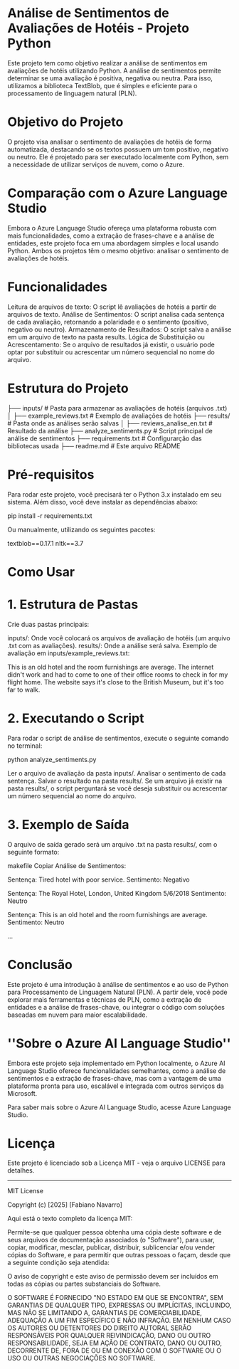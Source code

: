 # Análise de Sentimentos de Avaliações de Hotéis - Projeto Python

Este projeto tem como objetivo realizar a análise de sentimentos em avaliações de hotéis utilizando Python. A análise de sentimentos permite determinar se uma avaliação é positiva, negativa ou neutra. Para isso, utilizamos a biblioteca TextBlob, que é simples e eficiente para o processamento de linguagem natural (PLN).

# Objetivo do Projeto
O projeto visa analisar o sentimento de avaliações de hotéis de forma automatizada, destacando se os textos possuem um tom positivo, negativo ou neutro. Ele é projetado para ser executado localmente com Python, sem a necessidade de utilizar serviços de nuvem, como o Azure.

# Comparação com o Azure Language Studio
Embora o Azure Language Studio ofereça uma plataforma robusta com mais funcionalidades, como a extração de frases-chave e a análise de entidades, este projeto foca em uma abordagem simples e local usando Python. Ambos os projetos têm o mesmo objetivo: analisar o sentimento de avaliações de hotéis.

# Funcionalidades
Leitura de arquivos de texto: O script lê avaliações de hotéis a partir de arquivos de texto.
Análise de Sentimentos: O script analisa cada sentença de cada avaliação, retornando a polaridade e o sentimento (positivo, negativo ou neutro).
Armazenamento de Resultados: O script salva a análise em um arquivo de texto na pasta results.
Lógica de Substituição ou Acrescentamento: Se o arquivo de resultados já existir, o usuário pode optar por substituir ou acrescentar um número sequencial no nome do arquivo.

# Estrutura do Projeto
├── inputs/                     # Pasta para armazenar as avaliações de hotéis (arquivos .txt)
│   ├── example_reviews.txt     # Exemplo de avaliações de hotéis
├── results/                    # Pasta onde as análises serão salvas
│   ├── reviews_analise_en.txt  # Resultado da análise
├── analyze_sentiments.py       # Script principal de análise de sentimentos
├── requirements.txt            # Configurarção das bibliotecas usada
├── readme.md                   # Este arquivo README

# Pré-requisitos

Para rodar este projeto, você precisará ter o Python 3.x instalado em seu sistema. Além disso, você deve instalar as dependências abaixo:

pip install -r requirements.txt

Ou manualmente, utilizando os seguintes pacotes:

textblob==0.17.1
nltk==3.7

# Como Usar

# 1. Estrutura de Pastas

Crie duas pastas principais:

inputs/: Onde você colocará os arquivos de avaliação de hotéis (um arquivo .txt com as avaliações).
results/: Onde a análise será salva.
Exemplo de avaliação em inputs/example_reviews.txt:

This is an old hotel and the room furnishings are average.
The internet didn't work and had to come to one of their office rooms to check in for my flight home.
The website says it's close to the British Museum, but it's too far to walk.

# 2. Executando o Script

Para rodar o script de análise de sentimentos, execute o seguinte comando no terminal:

python analyze_sentiments.py

Ler o arquivo de avaliação da pasta inputs/.
Analisar o sentimento de cada sentença.
Salvar o resultado na pasta results/.
Se um arquivo já existir na pasta results/, o script perguntará se você deseja substituir ou acrescentar um número sequencial ao nome do arquivo.

# 3. Exemplo de Saída

O arquivo de saída gerado será um arquivo .txt na pasta results/, com o seguinte formato:

makefile
Copiar
Análise de Sentimentos:

Sentença: Tired hotel with poor service.
Sentimento: Negativo

Sentença: The Royal Hotel, London, United Kingdom 5/6/2018
Sentimento: Neutro

Sentença: This is an old hotel and the room furnishings are average.
Sentimento: Neutro

...

# Conclusão
Este projeto é uma introdução à análise de sentimentos e ao uso de Python para Processamento de Linguagem Natural (PLN). A partir dele, você pode explorar mais ferramentas e técnicas de PLN, como a extração de entidades e a análise de frases-chave, ou integrar o código com soluções baseadas em nuvem para maior escalabilidade.

# ''Sobre o Azure AI Language Studio''
Embora este projeto seja implementado em Python localmente, o Azure AI Language Studio oferece funcionalidades semelhantes, como a análise de sentimentos e a extração de frases-chave, mas com a vantagem de uma plataforma pronta para uso, escalável e integrada com outros serviços da Microsoft.

Para saber mais sobre o Azure AI Language Studio, acesse Azure Language Studio.

# Licença
Este projeto é licenciado sob a Licença MIT - veja o arquivo LICENSE para detalhes.

---
MIT License

Copyright (c) [2025] [Fabiano Navarro]

Aqui está o texto completo da licença MIT:

Permite-se que qualquer pessoa obtenha uma cópia deste software e de seus arquivos de documentação associados (o "Software"), para usar, copiar, modificar, mesclar, publicar, distribuir, sublicenciar e/ou vender cópias do Software, e para permitir que outras pessoas o façam, desde que a seguinte condição seja atendida:

O aviso de copyright e este aviso de permissão devem ser incluídos em todas as cópias ou partes substanciais do Software.

O SOFTWARE É FORNECIDO "NO ESTADO EM QUE SE ENCONTRA", SEM GARANTIAS DE QUALQUER TIPO, EXPRESSAS OU IMPLÍCITAS, INCLUINDO, MAS NÃO SE LIMITANDO A, GARANTIAS DE COMERCIABILIDADE, ADEQUAÇÃO A UM FIM ESPECÍFICO E NÃO INFRAÇÃO. EM NENHUM CASO OS AUTORES OU DETENTORES DO DIREITO AUTORAL SERÃO RESPONSÁVEIS POR QUALQUER REIVINDICAÇÃO, DANO OU OUTRO RESPONSABILIDADE, SEJA EM AÇÃO DE CONTRATO, DANO OU OUTRO, DECORRENTE DE, FORA DE OU EM CONEXÃO COM O SOFTWARE OU O USO OU OUTRAS NEGOCIAÇÕES NO SOFTWARE.